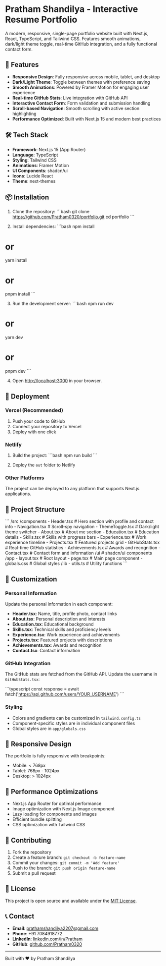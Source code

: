 # Pratham Shandilya - Interactive Resume Portfolio

A modern, responsive, single-page portfolio website built with Next.js, React, TypeScript, and Tailwind CSS. Features smooth animations, dark/light theme toggle, real-time GitHub integration, and a fully functional contact form.

## 🚀 Features

- **Responsive Design**: Fully responsive across mobile, tablet, and desktop
- **Dark/Light Theme**: Toggle between themes with preference saving
- **Smooth Animations**: Powered by Framer Motion for engaging user experience
- **Real-time GitHub Stats**: Live integration with GitHub API
- **Interactive Contact Form**: Form validation and submission handling
- **Scroll-based Navigation**: Smooth scrolling with active section highlighting
- **Performance Optimized**: Built with Next.js 15 and modern best practices

## 🛠️ Tech Stack

- **Framework**: Next.js 15 (App Router)
- **Language**: TypeScript
- **Styling**: Tailwind CSS
- **Animations**: Framer Motion
- **UI Components**: shadcn/ui
- **Icons**: Lucide React
- **Theme**: next-themes

## 📦 Installation

1. Clone the repository:
\`\`\`bash
git clone https://github.com/Pratham0320/portfolio.git
cd portfolio
\`\`\`

2. Install dependencies:
\`\`\`bash
npm install
# or
yarn install
# or
pnpm install
\`\`\`

3. Run the development server:
\`\`\`bash
npm run dev
# or
yarn dev
# or
pnpm dev
\`\`\`

4. Open [http://localhost:3000](http://localhost:3000) in your browser.

## 🚀 Deployment

### Vercel (Recommended)

1. Push your code to GitHub
2. Connect your repository to Vercel
3. Deploy with one click

### Netlify

1. Build the project:
\`\`\`bash
npm run build
\`\`\`

2. Deploy the `out` folder to Netlify

### Other Platforms

The project can be deployed to any platform that supports Next.js applications.

## 📁 Project Structure

\`\`\`
/src
  /components
    - Header.tsx          # Hero section with profile and contact info
    - Navigation.tsx      # Scroll-spy navigation
    - ThemeToggle.tsx     # Dark/light theme switcher
    - About.tsx           # About me section
    - Education.tsx       # Education details
    - Skills.tsx          # Skills with progress bars
    - Experience.tsx      # Work experience timeline
    - Projects.tsx        # Featured projects grid
    - GitHubStats.tsx     # Real-time GitHub statistics
    - Achievements.tsx    # Awards and recognition
    - Contact.tsx         # Contact form and information
    /ui                   # shadcn/ui components
  /app
    - layout.tsx          # Root layout
    - page.tsx            # Main page component
    - globals.css         # Global styles
  /lib
    - utils.ts            # Utility functions
\`\`\`

## 🎨 Customization

### Personal Information

Update the personal information in each component:

- **Header.tsx**: Name, title, profile photo, contact links
- **About.tsx**: Personal description and interests
- **Education.tsx**: Educational background
- **Skills.tsx**: Technical skills and proficiency levels
- **Experience.tsx**: Work experience and achievements
- **Projects.tsx**: Featured projects with descriptions
- **Achievements.tsx**: Awards and recognition
- **Contact.tsx**: Contact information

### GitHub Integration

The GitHub stats are fetched from the GitHub API. Update the username in `GitHubStats.tsx`:

\`\`\`typescript
const response = await fetch('https://api.github.com/users/YOUR_USERNAME')
\`\`\`

### Styling

- Colors and gradients can be customized in `tailwind.config.ts`
- Component-specific styles are in individual component files
- Global styles are in `app/globals.css`

## 📱 Responsive Design

The portfolio is fully responsive with breakpoints:
- Mobile: < 768px
- Tablet: 768px - 1024px
- Desktop: > 1024px

## 🔧 Performance Optimizations

- Next.js App Router for optimal performance
- Image optimization with Next.js Image component
- Lazy loading for components and images
- Efficient bundle splitting
- CSS optimization with Tailwind CSS

## 🤝 Contributing

1. Fork the repository
2. Create a feature branch: `git checkout -b feature-name`
3. Commit your changes: `git commit -m 'Add feature'`
4. Push to the branch: `git push origin feature-name`
5. Submit a pull request

## 📄 License

This project is open source and available under the [MIT License](LICENSE).

## 📞 Contact

- **Email**: prathamshandilya2207@gmail.com
- **Phone**: +91 7084918772
- **LinkedIn**: [linkedin.com/in/Pratham](https://linkedin.com/in/Pratham)
- **GitHub**: [github.com/Pratham0320](https://github.com/Pratham0320)

---

Built with ❤️ by Pratham Shandilya

